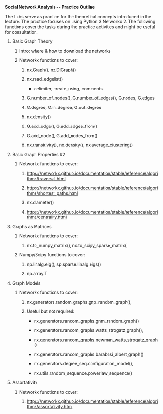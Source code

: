 **Social Network Analysis -- Practice Outline**

The Labs serve as practice for the theoretical concepts introduced in
the lecture. The practice focuses on using Python 3 Networkx 2. The
following functions cover the tasks during the practice activities and
might be useful for consultation.

1.  Basic Graph Theory

    1.  Intro: where & how to download the networks

    2.  Networkx functions to cover:

        1.  nx.Graph(), nx.DiGraph()

        2.  nx.read_edgelist()

            -   delimiter, create_using, comments

        3.  G.number_of_nodes(), G.number_of_edges(), G.nodes, G.edges

        4.  G.degree, G.in_degree, G.out_degree

        5.  nx.density()

        6.  G.add_edge(), G.add_edges_from()

        7.  G.add_node(), G.add_nodes_from()

        8.  nx.transitivity(), nx.density(), nx.average_clustering()

2.  Basic Graph Properties #2

    1.  Networkx functions to cover:

        1.  <https://networkx.github.io/documentation/stable/reference/algorithms/traversal.html>

        2.  <https://networkx.github.io/documentation/stable/reference/algorithms/shortest_paths.html>

        3.  nx.diameter()

        4.  <https://networkx.github.io/documentation/stable/reference/algorithms/centrality.html>

3.  Graphs as Matrices

    1.  Networkx functions to cover:

        1.  nx.to_numpy_matrix(), nx.to_scipy_sparse_matrix()

    2.  Numpy/Scipy functions to cover:

        1.  np.linalg.eig(), sp.sparse.linalg.eigs()

        2.  np.array.T

4.  Graph Models

    1.  Networkx functions to cover:

        1.  nx.generators.random_graphs.gnp_random_graph(),

        2.  Useful but not required:

            -   nx.generators.random_graphs.gnm_random_graph()

            -   nx.generators.random_graphs.watts_strogatz_graph(),

            -   nx.generators.random_graphs.newman_watts_strogatz_graph()

            -   nx.generators.random_graphs.barabasi_albert_graph()

            -   nx.generators.degree_seq.configuration_model(),

            -   nx.utils.random_sequence.powerlaw_sequence()

5.  Assortativity

    1.  Networkx functions to cover:

        1.  <https://networkx.github.io/documentation/stable/reference/algorithms/assortativity.html>

